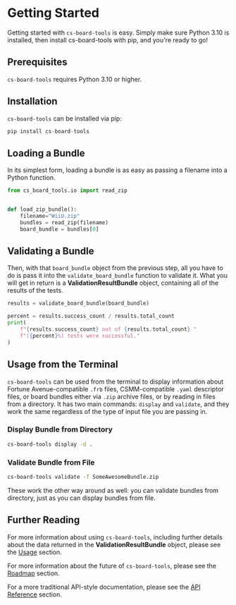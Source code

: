 # Getting Started
Getting started with `cs-board-tools` is easy. Simply make sure Python 3.10 is installed, then install cs-board-tools with pip, and you're ready to go!

## Prerequisites
`cs-board-tools` requires Python 3.10 or higher.

## Installation
`cs-board-tools` can be installed via pip:
```py
pip install cs-board-tools
```
## Loading a Bundle
In its simplest form, loading a bundle is as easy as passing a filename into a Python function.
```py
from cs_board_tools.io import read_zip


def load_zip_bundle():
    filename="WiiU.zip"
    bundles = read_zip(filename)
    board_bundle = bundles[0]
```
## Validating a Bundle
Then, with that `board_bundle` object from the previous step, all you have to do is pass it into the `validate_board_bundle` function to validate it. What you will get in return is a **ValidationResultBundle** object, containing all of the results of the tests.

```py
results = validate_board_bundle(board_bundle)

percent = results.success_count / results.total_count
print(
    f"{results.success_count} out of {results.total_count} "
    f"({percent}%) tests were successful."
)
```

## Usage from the Terminal
`cs-board-tools` can be used from the terminal to display information about Fortune Avenue-compatible `.frb` files, CSMM-compatible `.yaml` descriptor files, or board bundles either via `.zip` archive files, or by reading in files from a directory. It has two main commands: `display` and `validate`, and they work the same regardless of the type of input file you are passing in.

### Display Bundle from Directory
```bash
cs-board-tools display -d .
```

### Validate Bundle from File
```bash
cs-board-tools validate -f SomeAwesomeBundle.zip
```

These work the other way around as well: you can validate bundles from directory, just as you can display bundles from file.

## Further Reading

For more information about using `cs-board-tools`, including further details about the data returned in the **ValidationResultBundle** object, please see the [Usage](#usage) section.

For more information about the future of `cs-board-tools`, please see the [Roadmap](#roadmap) section.

For a more traditional API-style documentation, please see the [API Reference](#api) section.
